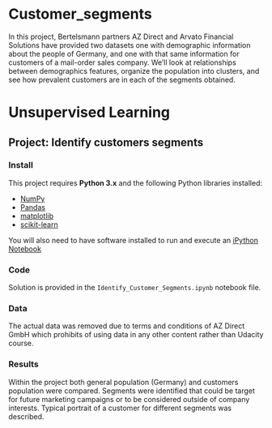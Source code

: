 # Customer_segments
In this project, Bertelsmann partners AZ Direct and Arvato Financial Solutions have provided two datasets one with demographic information about the people of Germany, and one with that same information for customers of a mail-order sales company. We’ll look at relationships between demographics features, organize the population into clusters, and see how prevalent customers are in each of the segments obtained.

# Unsupervised Learning
## Project: Identify customers segments 

### Install

This project requires **Python 3.x** and the following Python libraries installed:

- [NumPy](http://www.numpy.org/)
- [Pandas](http://pandas.pydata.org)
- [matplotlib](http://matplotlib.org/)
- [scikit-learn](http://scikit-learn.org/stable/)

You will also need to have software installed to run and execute an [iPython Notebook](http://ipython.org/notebook.html)

### Code

Solution is provided in the `Identify_Customer_Segments.ipynb` notebook file. 

### Data

The actual data was removed due to terms and conditions of AZ Direct GmbH which prohibits of using data in any other content rather than Udacity course. 

### Results 

Within the project both general population (Germany) and customers population were compared. Segments were identified that could be target for future marketing campaigns or to be considered outside of company interests. Typical portrait of a customer for different segments was described.  
